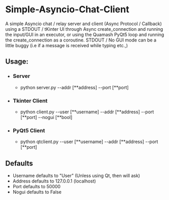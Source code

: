 # Simple-Asyncio-Chat-Client
A simple Asyncio chat / relay server and client (Async Protocol / Callback) using a STDOUT / tKinter UI through Async create_connection and running the input/GUI in an executor, or using the Quamash PyQt5 loop and running the create_connection as a coroutine.
STDOUT / No GUI mode can be a little buggy (i.e if a message is received while typing etc.,)

## Usage:

 - ### Server
   - python server.py --addr [\*\*address] --port [\*\*port]
 
 - ### Tkinter Client
   - python client.py --user [\*\*username] --addr [\*\*address] --port [\*\*port] --nogui [\*\*bool]
 
 - ### PyQt5 Client
   - python qtclient.py --user [\*\*username] --addr [\*\*address] --port [\*\*port]

## Defaults
 - Username defaults to "User" (Unless using Qt, then will ask)
 - Address defaults to 127.0.0.1 (localhost)
 - Port defaults to 50000
 - Nogui defaults to False

